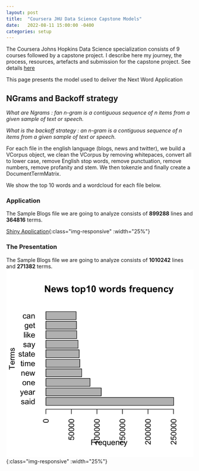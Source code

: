 ```yaml
---
layout: post
title:  "Coursera JHU Data Science Capstone Models"
date:   2022-08-11 15:00:00 -0400
categories: setup
---
```

The Coursera Johns Hopkins Data Science specialization consists of 9 courses followed by a capstone project. I describe here my journey, the process, resources, artefacts and submission for the capstone project. See details [here](https://www.coursera.org/learn/data-science-project)

This page presents the model used to deliver the Next Word Application

## NGrams and Backoff strategy

*What are Ngrams : fan n-gram is a contiguous sequence of n items from a given sample of text or speech.*

*What is the backoff strategy : an n-gram is a contiguous sequence of n items from a given sample of text or speech.*

For each file in the english language (blogs, news and twitter), we build a VCorpus object, we clean the VCorpus by removing whitepaces, convert all to lower case, remove English stop words, remove punctuation, remove numbers, remove profanity and stem. We then tokenzie and finally create a DocumentTermMatrix.

We show the top 10 words and a wordcloud for each file below.

### Application
The Sample Blogs file we are going to analyze consists of **899288** lines and **364816** terms.

[Shiny Application](/https://bluebonobo.shinyapps.io/CapstoneProjectShinyApp/){:class="img-responsive" :width="25%"}

### The Presentation

The Sample Blogs file we are going to analyze consists of **1010242** lines and **271382** terms.
![top10News](/assets/2022-07-29-coursera-hopkins-data-science-capstone-exploratory-analysis/top10NewsTerms.png){:class="img-responsive" :width="25%"}

